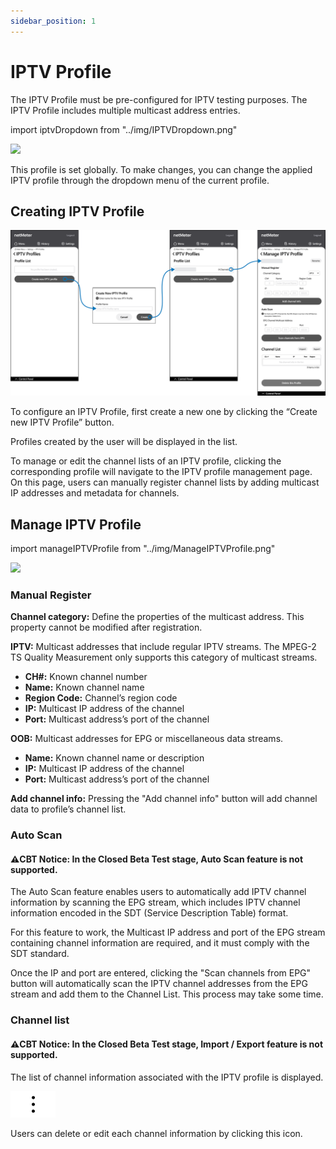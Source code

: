 ```yaml
---
sidebar_position: 1
---
```


# IPTV Profile

The IPTV Profile must be pre-configured for IPTV testing purposes.
The IPTV Profile includes multiple multicast address entries.

import iptvDropdown from "../img/IPTVDropdown.png"

<img src={iptvDropdown} style={{width:380}} />


This profile is set globally. 
To make changes, you can change the applied IPTV profile through the dropdown menu of the current profile.

## Creating IPTV Profile
![IPTV Profile Manage](../img/IPTVProfile.png)

To configure an IPTV Profile, first create a new one by clicking the “Create new IPTV Profile” button.

Profiles created by the user will be displayed in the list.

To manage or edit the channel lists of an IPTV profile, clicking the corresponding profile will 
navigate to the IPTV profile management page. On this page, users can manually register channel lists 
by adding multicast IP addresses and metadata for channels.

## Manage IPTV Profile

import manageIPTVProfile from "../img/ManageIPTVProfile.png"

<img src={manageIPTVProfile} style={{width:380}} />

### Manual Register

**Channel category:** Define the properties of the multicast address. This property cannot be modified after registration.

**IPTV:** Multicast addresses that include regular IPTV streams. The MPEG-2 TS Quality Measurement only supports this category of multicast streams.

- **CH#:** Known channel number
- **Name:** Known channel name
- **Region Code:** Channel’s region code
- **IP:** Multicast IP address of the channel
- **Port:** Multicast address’s port of the channel

**OOB:** Multicast addresses for EPG or miscellaneous data streams.

- **Name:** Known channel name or description
- **IP:** Multicast IP address of the channel
- **Port:** Multicast address’s port of the channel

**Add channel info:** Pressing the "Add channel info" button will add channel data to profile’s channel list.

### Auto Scan

#### **⚠︎CBT Notice:** In the Closed Beta Test stage, Auto Scan feature is not supported.

The Auto Scan feature enables users to automatically add IPTV channel information by scanning the EPG stream, 
which includes IPTV channel information encoded in the SDT (Service Description Table) format.

For this feature to work, the Multicast IP address and port of the EPG stream containing channel information 
are required, and it must comply with the SDT standard.

Once the IP and port are entered, clicking the "Scan channels from EPG" button will automatically 
scan the IPTV channel addresses from the EPG stream and add them to the Channel List. This process may take some time.

### **Channel list**

#### **⚠︎CBT Notice:** In the Closed Beta Test stage, Import / Export feature is not supported.

The list of channel information associated with the IPTV profile is displayed.

![Kebab Menu Icon](../img/Kebab.png)

Users can delete or edit each channel information by clicking this icon.